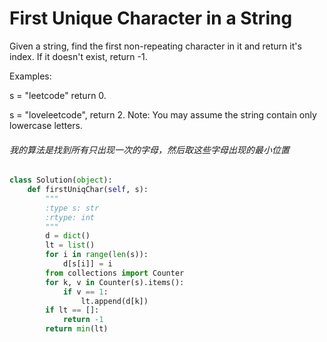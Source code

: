 # First Unique Character in a String

Given a string, find the first non-repeating character in it and return it's index. If it doesn't exist, return -1.

Examples:

s = "leetcode"
return 0.

s = "loveleetcode",
return 2.
Note: You may assume the string contain only lowercase letters.

###### 我的算法是找到所有只出现一次的字母，然后取这些字母出现的最小位置

```python
class Solution(object):
    def firstUniqChar(self, s):
        """
        :type s: str
        :rtype: int
        """
        d = dict()
        lt = list()
        for i in range(len(s)):
            d[s[i]] = i
        from collections import Counter
        for k, v in Counter(s).items():
            if v == 1:
                lt.append(d[k])
        if lt == []:
            return -1
        return min(lt)




```
